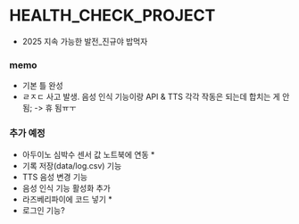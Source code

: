 # HEALTH_CHECK_PROJECT

- 2025 지속 가능한 발전_진규야 밥먹자

### memo
- 기본 틀 완성
- ㄹㅈㄷ 사고 발생. 음성 인식 기능이랑 API & TTS 각각 작동은 되는데 합치는 게 안 됨; -> 휴 됨ㅠㅜ

### 추가 예정
- 아두이노 심박수 센서 값 노트북에 연동 *
- 기록 저장(data/log.csv) 기능
- TTS 음성 변경 기능
- 음성 인식 기능 활성화 추가
- 라즈베리파이에 코드 넣기 *
- 로그인 기능?
